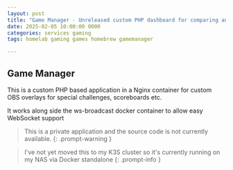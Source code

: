```yaml
---
layout: post
title: "Game Manager - Unreleased custom PHP dashboard for comparing and picking which game to play"
date: 2025-02-05 10:00:00 0000
categories: services gaming
tags: homelab gaming games homebrew gamemanager

---
```


## Game Manager
This is a custom PHP based application in a Nginx container for custom OBS overlays for special challenges, scoreboards etc.

It works along side the ws-broadcast docker container to allow easy WebSocket support

> This is a private application and the source code is not currently available.
{: .prompt-warning }

> I've not yet moved this to my K3S cluster so it's currently running on my NAS via Docker standalone
{: .prompt-info }